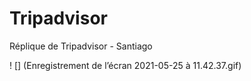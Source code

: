 # Tripadvisor
Réplique de Tripadvisor - Santiago


! [] (Enregistrement de l’écran 2021-05-25 à 11.42.37.gif)
